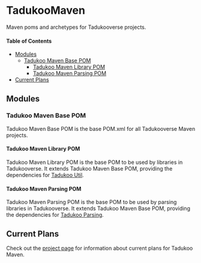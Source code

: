 # TadukooMaven
Maven poms and archetypes for Tadukooverse projects.

#### Table of Contents
* [Modules](#modules)
    * [Tadukoo Maven Base POM](#tadukoo-maven-base-pom)
      * [Tadukoo Maven Library POM](#tadukoo-maven-library-pom)
      * [Tadukoo Maven Parsing POM](#tadukoo-maven-parsing-pom)
* [Current Plans](#current-plans)

## Modules
### Tadukoo Maven Base POM
Tadukoo Maven Base POM is the base POM.xml for all Tadukooverse Maven projects.

#### Tadukoo Maven Library POM
Tadukoo Maven Library POM is the base POM to be used by libraries in Tadukooverse.
It extends Tadukoo Maven Base POM, providing the dependencies for 
[Tadukoo Util](https://tadukooverse.github.io/projects/TadukooUtil.html).

#### Tadukoo Maven Parsing POM
Tadukoo Maven Parsing POM is the base POM to be used by parsing libraries in 
Tadukooverse. It extends Tadukoo Maven Base POM, providing the dependencies 
for 
[Tadukoo Parsing](https://tadukooverse.github.io/projects/TadukooParsing.html).

## Current Plans
Check out the [project page](https://tadukooverse.github.io/projects/TadukooMaven.html) 
for information about current plans for Tadukoo Maven.
